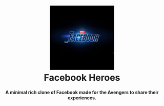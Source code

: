 <h1 align="center">
  <br>
  <a href="http://www.amitmerchant.com/electron-markdownify"><img src="./src/docs/img/_facebook_cover.png" alt="Markdownify" width="200"></a>
  <br>
      Facebook Heroes
  <br>
</h1>

<h4 align="center">A minimal rich clone of Facebook made for the Avengers to share their experiences.</h4>
